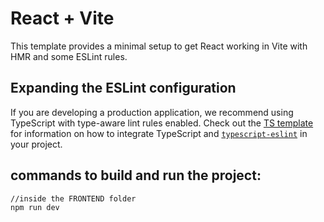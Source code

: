 # React + Vite

This template provides a minimal setup to get React working in Vite with HMR and some ESLint rules.


## Expanding the ESLint configuration

If you are developing a production application, we recommend using TypeScript with type-aware lint rules enabled. Check out the [TS template](https://github.com/vitejs/vite/tree/main/packages/create-vite/template-react-ts) for information on how to integrate TypeScript and [`typescript-eslint`](https://typescript-eslint.io) in your project.


## commands to build and run the project:

```
//inside the FRONTEND folder
npm run dev
```
